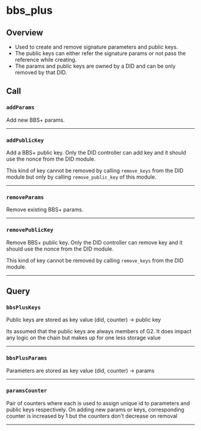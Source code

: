 # bbs_plus

## Overview

- Used to create and remove signature parameters and public keys.
- The public keys can either refer the signature params or not pass the reference while creating.
- The params and public keys are owned by a DID and can be only removed by that DID.

## Call

### `addParams`

Add new BBS+ params.

---

### `addPublicKey`

Add a BBS+ public key. Only the DID controller can add key and it should use the nonce from the DID module.

This kind of key cannot be removed by calling `remove_keys` from the DID module but only by calling `remove_public_key` of this module.

---

### `removeParams`

Remove existing BBS+ params.

---

### `removePublicKey`

Remove BBS+ public key. Only the DID controller can remove key and it should use the nonce from the DID module.

This kind of key cannot be removed by calling `remove_keys` from the DID module.

---

## Query

### `bbsPlusKeys`

Public keys are stored as key value (did, counter) -> public key

Its assumed that the public keys are always members of G2. It does impact any logic on the chain but makes up for one less storage value

---

### `bbsPlusParams`

Parameters are stored as key value (did, counter) -> params

---

### `paramsCounter`

Pair of counters where each is used to assign unique id to parameters and public keys respectively. On adding new params or keys, corresponding counter is increased by 1 but the counters don't decrease on removal

---
